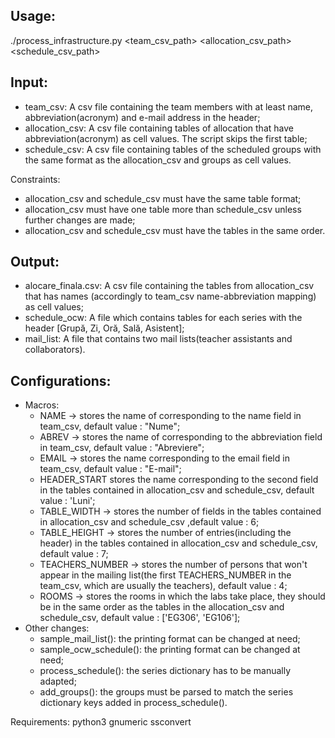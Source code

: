 Usage: 
-
./process_infrastructure.py <team_csv_path> <allocation_csv_path> <schedule_csv_path>

Input:
-
* team_csv: A csv file containing the team members with at least name, abbreviation(acronym) 
and e-mail address in the header;
* allocation_csv: A csv file containing tables of allocation that have abbreviation(acronym) as cell values.
The script skips the first table;
* schedule_csv: A csv file containing tables of the scheduled groups with the same format as the allocation_csv and 
groups as cell values.

Constraints:
 * allocation_csv and schedule_csv must have the same table format;
 * allocation_csv must have one table more than schedule_csv unless further changes are made;
 * allocation_csv and schedule_csv must have the tables in the same order.
 
Output:
-
* alocare_finala.csv: A csv file containing the tables from allocation_csv that has names (accordingly to team_csv 
name-abbreviation mapping) as cell values;
* schedule_ocw: A file which contains tables for each series with the header [Grupă, Zi, Oră, Sală, Asistent];
* mail_list: A file that contains two mail lists(teacher assistants and collaborators).

Configurations:
- 
* Macros: 
    * NAME -> stores the name of corresponding to the name field in team_csv, default value : "Nume";
    * ABREV -> stores the name of corresponding to the abbreviation field in team_csv, default value : "Abreviere";
    * EMAIL -> stores the name corresponding to the email field in team_csv, default value : "E-mail";
    * HEADER_START stores the name corresponding to the second field in the tables contained in allocation_csv and 
    schedule_csv, default value : 'Luni';
    * TABLE_WIDTH -> stores the number of fields in the tables contained in allocation_csv and 
    schedule_csv ,default value : 6;
    * TABLE_HEIGHT -> stores the number of entries(including the header) in the tables contained in allocation_csv and 
    schedule_csv, default value : 7;
    * TEACHERS_NUMBER -> stores the number of persons that won't appear in the mailing list(the first TEACHERS_NUMBER in
     the team_csv, which are usually the teachers), default value : 4;
    * ROOMS -> stores the rooms in which the labs take place, they should be in the same order as the tables in the
     allocation_csv and schedule_csv, default value : ['EG306', 'EG106'];
* Other changes:
    * sample_mail_list(): the printing format can be changed at need;
    * sample_ocw_schedule(): the printing format can be changed at need;
    * process_schedule(): the series dictionary has to be manually adapted; 
    * add_groups(): the groups must be parsed to match the series dictionary keys added in process_schedule().

Requirements:
	python3
	gnumeric
	ssconvert

